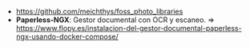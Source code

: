  * https://github.com/meichthys/foss_photo_libraries
 * **Paperless-NGX**: Gestor documental con OCR y escaneo.  => https://www.flopy.es/instalacion-del-gestor-documental-paperless-ngx-usando-docker-compose/